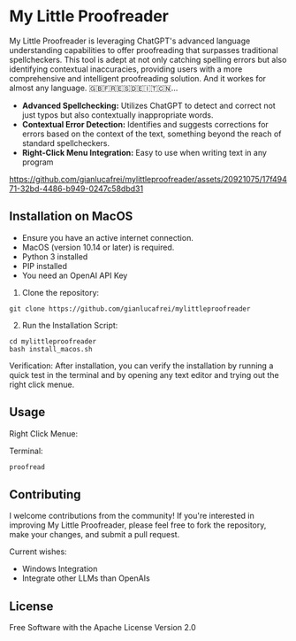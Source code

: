 # My Little Proofreader

My Little Proofreader is leveraging ChatGPT's advanced language understanding capabilities to offer proofreading that surpasses traditional spellcheckers. This tool is adept at not only catching spelling errors but also identifying contextual inaccuracies, providing users with a more comprehensive and intelligent proofreading solution. And it workes for almost any language. 🇬🇧🇫🇷🇪🇸🇩🇪🇮🇹🇨🇳...

- **Advanced Spellchecking:** Utilizes ChatGPT to detect and correct not just typos but also contextually inappropriate words.
- **Contextual Error Detection:** Identifies and suggests corrections for errors based on the context of the text, something beyond the reach of standard spellcheckers.
- **Right-Click Menu Integration:** Easy to use when writing text in any program



https://github.com/gianlucafrei/mylittleproofreader/assets/20921075/17f49471-32bd-4486-b949-0247c58dbd31



## Installation on MacOS

- Ensure you have an active internet connection.
- MacOS (version 10.14 or later) is required.
- Python 3 installed
- PIP installed
- You need an OpenAI API Key

1. Clone the repository:
```
git clone https://github.com/gianlucafrei/mylittleproofreader
```

2. Run the Installation Script:
```
cd mylittleproofreader
bash install_macos.sh
```

Verification: After installation, you can verify the installation by running a quick test in the terminal and by opening any text editor and trying out the right click menue.


## Usage

Right Click Menue:


Terminal:
```sh
proofread
```

## Contributing

I welcome contributions from the community! If you're interested in improving My Little Proofreader, please feel free to fork the repository, make your changes, and submit a pull request.

Current wishes:
- Windows Integration
- Integrate other LLMs than OpenAIs

## License

Free Software with the Apache License Version 2.0 

